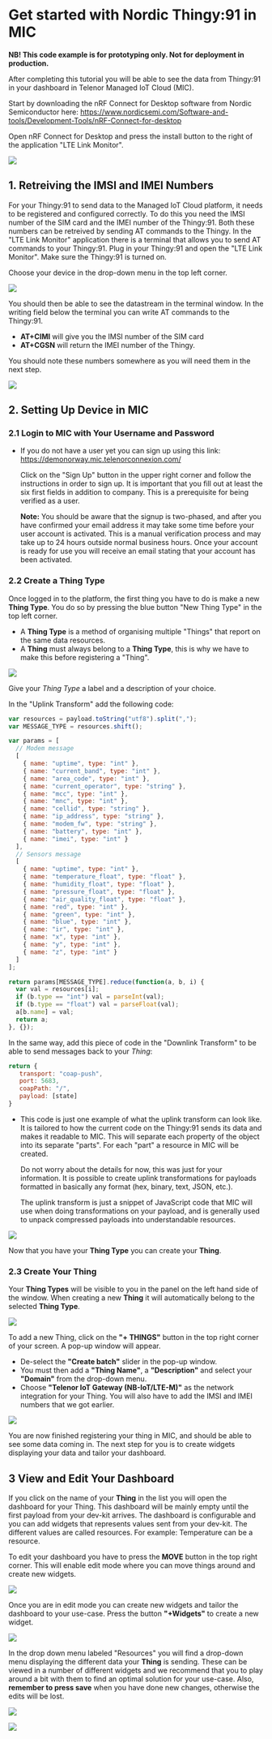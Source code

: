 # Get started with Nordic Thingy:91 in MIC

**NB! This code example is for prototyping only. Not for deployment in production.**

After completing this tutorial you will be able to see the data from Thingy:91 in your dashboard in Telenor Managed IoT Cloud (MIC).

Start by downloading the nRF Connect for Desktop software from Nordic Semiconductor here: https://www.nordicsemi.com/Software-and-tools/Development-Tools/nRF-Connect-for-desktop

Open nRF Connect for Desktop and press the install button to the right of the application "LTE Link Monitor".

![](https://github.com/TelenorStartIoT/tutorials/blob/master/05-thingy-get-started/assets/1.1-nrf-link-monitor.png)

## 1. Retreiving the IMSI and IMEI Numbers

For your Thingy:91 to send data to the Managed IoT Cloud platform, it needs to be registered and configured correctly. To do this you need the IMSI number of the SIM card and the IMEI number of the Thingy:91. Both these numbers can be retreived by sending AT commands to the Thingy. In the "LTE Link Monitor" application there is a terminal that allows you to send AT commands to your Thingy:91. Plug in your Thingy:91 and open the "LTE Link Monitor". Make sure the Thingy:91 is turned on.

Choose your device in the drop-down menu in the top left corner.

![](https://github.com/TelenorStartIoT/tutorials/blob/master/05-thingy-get-started/assets/1.2-select-device.png)

You should then be able to see the datastream in the terminal window. In the writing field below the terminal you can write AT commands to the Thingy:91.

- **AT+CIMI** will give you the IMSI number of the SIM card
- **AT+CGSN** will return the IMEI number of the Thingy.

You should note these numbers somewhere as you will need them in the next step.

![](https://github.com/TelenorStartIoT/tutorials/blob/master/05-thingy-get-started/assets/1.3-at-commands.png)

## 2. Setting Up Device in MIC

### 2.1 Login to MIC with Your Username and Password

- If you do not have a user yet you can sign up using this link: https://demonorway.mic.telenorconnexion.com/

  Click on the "Sign Up" button in the upper right corner and follow the instructions in order to sign up. It is important that you fill out at least the six first fields in addition to company. This is a prerequisite for being verified as a user.

  **Note:** You should be aware that the signup is two-phased, and after you have confirmed your email address it may take some time before your user account is activated. This is a manual verification process and may take up to 24 hours outside normal business hours. Once your account is ready for use you will receive an email stating that your account has been activated.

### 2.2 Create a Thing Type

Once logged in to the platform, the first thing you have to do is make a new **Thing Type**. You do so by pressing the blue button "New Thing Type" in the top left corner.

- A **Thing Type** is a method of organising multiple "Things" that report on the same data resources.
- A **Thing** must always belong to a **Thing Type**, this is why we have to make this before registering a "Thing".

![](https://github.com/TelenorStartIoT/tutorials/blob/master/05-thingy-get-started/assets/1.4-new-thing-type.PNG)

Give your _Thing Type_ a label and a description of your choice.

In the "Uplink Transform" add the following code:

```javascript
var resources = payload.toString("utf8").split(",");
var MESSAGE_TYPE = resources.shift();

var params = [
  // Modem message
  [
    { name: "uptime", type: "int" },
    { name: "current_band", type: "int" },
    { name: "area_code", type: "int" },
    { name: "current_operator", type: "string" },
    { name: "mcc", type: "int" },
    { name: "mnc", type: "int" },
    { name: "cellid", type: "string" },
    { name: "ip_address", type: "string" },
    { name: "modem_fw", type: "string" },
    { name: "battery", type: "int" },
    { name: "imei", type: "int" }
  ],
  // Sensors message
  [
    { name: "uptime", type: "int" },
    { name: "temperature_float", type: "float" },
    { name: "humidity_float", type: "float" },
    { name: "pressure_float", type: "float" },
    { name: "air_quality_float", type: "float" },
    { name: "red", type: "int" },
    { name: "green", type: "int" },
    { name: "blue", type: "int" },
    { name: "ir", type: "int" },
    { name: "x", type: "int" },
    { name: "y", type: "int" },
    { name: "z", type: "int" }
  ]
];

return params[MESSAGE_TYPE].reduce(function(a, b, i) {
  var val = resources[i];
  if (b.type == "int") val = parseInt(val);
  if (b.type == "float") val = parseFloat(val);
  a[b.name] = val;
  return a;
}, {});
```

In the same way, add this piece of code in the "Downlink Transform" to be able to send messages back to your _Thing_:

```Javascript
return {
   transport: "coap-push",
   port: 5683,
   coapPath: "/",
   payload: [state]
}
```

- This code is just one example of what the uplink transform can look like. It is tailored to how the current code on the Thingy:91 sends its data and makes it readable to MIC. This will separate each property of the object into its separate "parts". For each "part" a resource in MIC will be created.

  Do not worry about the details for now, this was just for your information. It is possible to create uplink transformations for payloads formatted in basically any format (hex, binary, text, JSON, etc.).

  The uplink transform is just a snippet of JavaScript code that MIC will use when doing transformations on your payload, and is generally used to unpack compressed payloads into understandable resources.

![](https://github.com/TelenorStartIoT/tutorials/blob/master/05-thingy-get-started/assets/1.5-thing-type.PNG)

Now that you have your **Thing Type** you can create your **Thing**.

### 2.3 Create Your Thing

Your **Thing Types** will be visible to you in the panel on the left hand side of the window. When creating a new **Thing** it will automatically belong to the selected **Thing Type**.

![](https://github.com/TelenorStartIoT/tutorials/blob/master/05-thingy-get-started/assets/1.6-new-thing.PNG)

To add a new Thing, click on the **"+ THINGS"** button in the top right corner of your screen. A pop-up window will appear.

- De-select the **"Create batch"** slider in the pop-up window.
- You must then add a **"Thing Name"**, a **"Description"** and select your **"Domain"** from the drop-down menu.
- Choose **"Telenor IoT Gateway (NB-IoT/LTE-M)"** as the network integration for your Thing. You will also have to add the IMSI and IMEI numbers that we got earlier.

![](https://github.com/TelenorStartIoT/tutorials/blob/master/05-thingy-get-started/assets/1.7-thing.PNG)

You are now finished registering your thing in MIC, and should be able to see some data coming in. The next step for you is to create widgets displaying your data and tailor your dashboard.

## 3 View and Edit Your Dashboard

If you click on the name of your **Thing** in the list you will open the dashboard for your Thing. This dashboard will be mainly empty until the first payload from your dev-kit arrives. The dashboard is configurable and you can add widgets that represents values sent from your dev-kit. The different values are called resources. For example: Temperature can be a resource.

To edit your dashboard you have to press the **MOVE** button in the top right corner. This will enable edit mode where you can move things around and create new widgets.

![](https://github.com/TelenorStartIoT/tutorials/blob/master/05-thingy-get-started/assets/1.8-move.PNG)

Once you are in edit mode you can create new widgets and tailor the dashboard to your use-case. Press the button **"+Widgets"** to create a new widget.

![](https://github.com/TelenorStartIoT/tutorials/blob/master/05-thingy-get-started/assets/1.9-new-widget.png)

In the drop down menu labeled "Resources" you will find a drop-down menu displaying the different data your **Thing** is sending. These can be viewed in a number of different widgets and we recommend that you to play around a bit with them to find an optimal solution for your use-case. Also, **remember to press save** when you have done new changes, otherwise the edits will be lost.

![](https://github.com/TelenorStartIoT/tutorials/blob/master/05-thingy-get-started/assets/1.10-widget.PNG)

![](https://github.com/TelenorStartIoT/tutorials/blob/master/05-thingy-get-started/assets/1.11-save.png)
